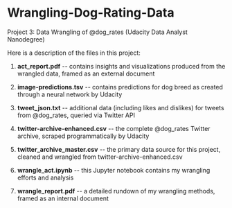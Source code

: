 # Wrangling-Dog-Rating-Data
Project 3: Data Wrangling of @dog_rates (Udacity Data Analyst Nanodegree)

Here is a description of the files in this project: 

1. **act_report.pdf** -- contains insights and visualizations produced from the wrangled data, framed as an external document 

2. **image-predictions.tsv** -- contains predictions for dog breed as created through a neural network by Udacity

3. **tweet_json.txt** -- additional data (including likes and dislikes) for tweets from @dog_rates, queried via Twitter API

4. **twitter-archive-enhanced.csv** -- the complete @dog_rates Twitter archive, scraped programmatically by Udacity 

5. **twitter_archive_master.csv** -- the primary data source for this project, cleaned and wrangled from twitter-archive-enhanced.csv

6. **wrangle_act.ipynb** -- this Jupyter notebook contains my wrangling efforts and analysis

7. **wrangle_report.pdf** -- a detailed rundown of my wrangling methods, framed as an internal document
